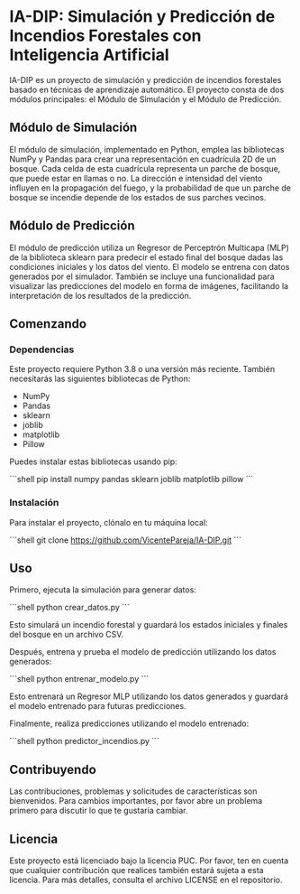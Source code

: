 # IA-DIP: Simulación y Predicción de Incendios Forestales con Inteligencia Artificial

IA-DIP es un proyecto de simulación y predicción de incendios forestales basado en técnicas de aprendizaje automático. El proyecto consta de dos módulos principales: el Módulo de Simulación y el Módulo de Predicción. 

## Módulo de Simulación

El módulo de simulación, implementado en Python, emplea las bibliotecas NumPy y Pandas para crear una representación en cuadrícula 2D de un bosque. Cada celda de esta cuadrícula representa un parche de bosque, que puede estar en llamas o no. La dirección e intensidad del viento influyen en la propagación del fuego, y la probabilidad de que un parche de bosque se incendie depende de los estados de sus parches vecinos.

## Módulo de Predicción

El módulo de predicción utiliza un Regresor de Perceptrón Multicapa (MLP) de la biblioteca sklearn para predecir el estado final del bosque dadas las condiciones iniciales y los datos del viento. El modelo se entrena con datos generados por el simulador. También se incluye una funcionalidad para visualizar las predicciones del modelo en forma de imágenes, facilitando la interpretación de los resultados de la predicción.

## Comenzando

### Dependencias

Este proyecto requiere Python 3.8 o una versión más reciente. También necesitarás las siguientes bibliotecas de Python:

- NumPy
- Pandas
- sklearn
- joblib
- matplotlib
- Pillow

Puedes instalar estas bibliotecas usando pip:

\```shell
pip install numpy pandas sklearn joblib matplotlib pillow
\```

### Instalación

Para instalar el proyecto, clónalo en tu máquina local:

\```shell
git clone https://github.com/VicentePareja/IA-DIP.git
\```

## Uso

Primero, ejecuta la simulación para generar datos:

\```shell
python crear_datos.py
\```

Esto simulará un incendio forestal y guardará los estados iniciales y finales del bosque en un archivo CSV.

Después, entrena y prueba el modelo de predicción utilizando los datos generados:

\```shell
python entrenar_modelo.py
\```

Esto entrenará un Regresor MLP utilizando los datos generados y guardará el modelo entrenado para futuras predicciones.

Finalmente, realiza predicciones utilizando el modelo entrenado:

\```shell
python predictor_incendios.py
\```

## Contribuyendo

Las contribuciones, problemas y solicitudes de características son bienvenidos. Para cambios importantes, por favor abre un problema primero para discutir lo que te gustaría cambiar.

## Licencia

Este proyecto está licenciado bajo la licencia PUC. Por favor, ten en cuenta que cualquier contribución que realices también estará sujeta a esta licencia. Para más detalles, consulta el archivo LICENSE en el repositorio.
